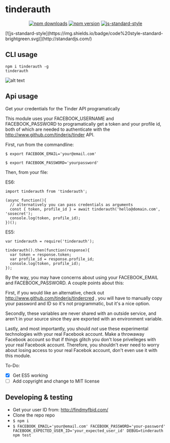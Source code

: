 # tinderauth

<p align="center">
  <a href="https://www.npmjs.com/package/tinderauth"><img src="https://img.shields.io/npm/dm/tinderauth.svg" alt="npm downloads"></a>
  <a href="https://www.npmjs.com/package/tinderauth"><img src="https://img.shields.io/npm/v/tinderauth.svg" alt="npm version"></a>
  <a href="https://standardjs.com"><img src="https://img.shields.io/badge/code%20style-standard-brightgreen.svg" alt="js-standard-style"></a>
</p>
[![js-standard-style](https://img.shields.io/badge/code%20style-standard-brightgreen.svg)](http://standardjs.com/)

## CLI usage
```
npm i tinderauth -g
tinderauth
```
![alt text](https://raw.githubusercontent.com/tinderjs/tinderauth/master/docs/cli.gif "Logo Title Text 1")

## Api usage
Get your credentials for the Tinder API programatically

This module uses your FACEBOOK_USERNAME and FACEBOOK_PASSWORD to programatically get a token and your profile id, both of which are needed to authenticate with the http://www.github.com/tinderjs/tinder API.

First, run from the commandline:

`$ export FACEBOOK_EMAIL='your@email.com'`

`$ export FACEBOOK_PASSWORD='yourpassword'`

Then, from your file:

ES6:

```
import tinderauth from 'tinderauth';

(async function(){
  // alternatively you can pass credentials as arguments
  const { token, profile_id } = await tinderauth('hello@domain.com', 'sosecret');
  console.log(token, profile_id);
})();
```

ES5:

```
var tinderauth = require('tinderauth');

tinderauth().then(function(response){
  var token = response.token;
  var profile_id = response.profile_id;
  console.log(token, profile_id);
});
```

By the way, you may have concerns about using your FACEBOOK_EMAIL and FACEBOOK_PASSWORD. A couple points about this: 

First, if you would like an alternative, check out http://www.github.com/tinderjs/tindercred , you will have to manually copy your password and ID so it's not programmatic, but it's a nice option. 

Secondly, these variables are never shared with an outside service, and aren't in your source since they are exported with an environment variable. 

Lastly, and most importantly, you should *not* use these experimental technologies with your real Facebook account. Make a throwaway Facebook account so that if things glitch you don't lose privelleges with your real Facebook account. Therefore, you shouldn't ever need to worry about losing access to your real Facebok account, don't even use it with this module. 


To-Do:

- [X] Get ES5 working
- [ ] Add copyright and change to MIT license

## Developing & testing
- Get your user ID from: http://findmyfbid.com/
- Clone the repo repo
- `$ npm i`
- `$ FACEBOOK_EMAIL='your@email.com' FACEBOOK_PASSWORD='your-password' FACEBOOK_EXPECTED_USER_ID='your_expected_user_id' DEBUG=tinderauth npm test`
